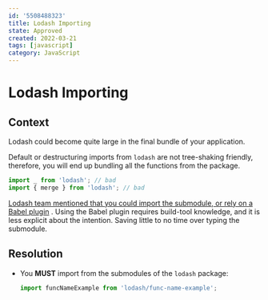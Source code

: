 ```yaml
---
id: '5508488323'
title: Lodash Importing
state: Approved
created: 2022-03-21
tags: [javascript]
category: JavaScript
---
```


# Lodash Importing

## Context

Lodash could become quite large in the final bundle of your application.

Default or destructuring imports from `lodash` are not tree-shaking friendly,
therefore, you will end up bundling all the functions from the package.

```ts
import _ from 'lodash'; // bad
import { merge } from 'lodash'; // bad
```

[Lodash team mentioned that you could import the submodule, or rely on a Babel plugin](https://lodash.com/per-method-packages)
. Using the Babel plugin requires build-tool knowledge, and it is less explicit
about the intention. Saving little to no time over typing the submodule.

## Resolution

- You **MUST** import from the submodules of the `lodash` package:

  ```ts
  import funcNameExample from 'lodash/func-name-example';
  ```
